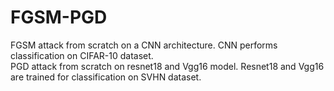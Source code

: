 # FGSM-PGD

FGSM attack from scratch on a CNN architecture. CNN performs classification on CIFAR-10 dataset. \
PGD attack from scratch on resnet18 and Vgg16 model. Resnet18 and Vgg16 are trained for classification on SVHN dataset.
